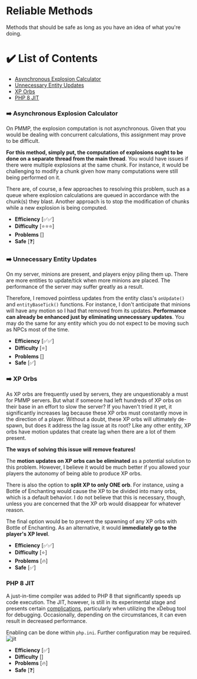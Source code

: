 # Reliable Methods
Methods that should be safe as long as you have an idea of what you're doing.

# ✔️ List of Contents
- [Asynchronous Explosion Calculator](#%EF%B8%8F-asynchronous-explosion-calculator)
- [Unnecessary Entity Updates](#%EF%B8%8F-unnecessary-entity-updates)
- [XP Orbs](#%EF%B8%8F-xp-orbs)
- [PHP 8 JIT](#%EF%B8%8F-php-8-jit)

### ➡️ Asynchronous Explosion Calculator
On PMMP, the explosion computation is not asynchronous. Given that you would be dealing with concurrent calculations, this assignment may prove to be difficult.

**For this method, simply put, the computation of explosions ought to be done on a separate thread from the main thread**. You would have issues if there were multiple explosions at the same chunk. For instance, it would be challenging to modify a chunk given how many computations were still being performed on it.

There are, of course, a few approaches to resolving this problem, such as a queue where explosion calculations are queued in accordance with the chunk(s) they blast. Another approach is to stop the modification of chunks while a new explosion is being computed. 

- **Efficiency** [✅✅]
- **Difficulty** [⭐⭐⭐]
- **Problems** []
- **Safe** [❓]

### ➡️ Unnecessary Entity Updates
On my server, minions are present, and players enjoy piling them up. There are more entities to update/tick when more minions are placed. The performance of the server may suffer greatly as a result. 

Therefore, I removed pointless updates from the entity class's `onUpdate()` and `entityBaseTick()` functions. For instance, I don't anticipate that minions will have any motion so I had that removed from its updates. **Performance can already be enhanced just by eliminating unnecessary updates**. You may do the same for any entity which you do not expect to be moving such as NPCs most of the time.

- **Efficiency** [✅✅]
- **Difficulty** [⭐]
- **Problems** []
- **Safe** [✅]

### ➡️ XP Orbs
As XP orbs are frequently used by servers, they are unquestionably a must for PMMP servers. But what if someone had left hundreds of XP orbs on their base in an effort to slow the server? If you haven't tried it yet, it significantly increases lag because these XP orbs must constantly move in the direction of a player. Without a doubt, these XP orbs will ultimately de-spawn, but does it address the lag issue at its root? Like any other entity, XP orbs have motion updates that create lag when there are a lot of them present. 

**The ways of solving this issue will remove features!**

The ****motion updates on XP orbs can be eliminated**** as a potential solution to this problem. However, I believe it would be much better if you allowed your players the autonomy of being able to produce XP orbs.

There is also the option to **split XP to only ONE orb**. For instance, using a Bottle of Enchanting would cause the XP to be divided into many orbs, which is a default behavior. I do not believe that this is necessary, though, unless you are concerned that the XP orb would disappear for whatever reason.

The final option would be to prevent the spawning of any XP orbs with Bottle of Enchanting. As an alternative, it would **immediately go to the player's XP level**.

- **Efficiency** [✅✅]
- **Difficulty** [⭐]
- **Problems** [🔥]
- **Safe** [✅]

### PHP 8 JIT
A just-in-time compiler was added to PHP 8 that significantly speeds up code execution. The JIT, however, is still in its experimental stage and presents certain [complications](https://github.com/dktapps/php-8-jit-bugs), particularly when utilizing the xDebug tool for debugging. Occasionally, depending on the circumstances, it can even result in decreased performance. 

Enabling can be done within `php.ini`. Further configuration may be required.
![jit](https://user-images.githubusercontent.com/63234276/180640162-5f8ca14c-7430-422d-846e-f075366bbd72.png)

- **Efficiency** [✅]
- **Difficulty** []
- **Problems** [🔥]
- **Safe** [❓]